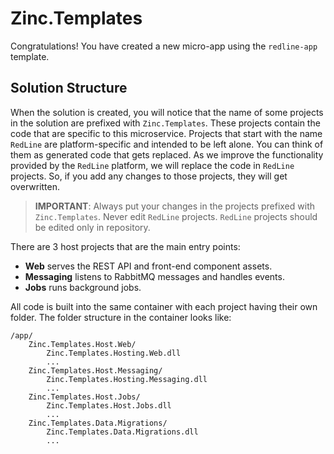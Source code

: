 # Zinc.Templates
Congratulations! You have created a new micro-app using the `redline-app` template.

## <a id='solution-structure'></a>Solution Structure
When the solution is created, you will notice that the name of some projects in the solution are prefixed with `Zinc.Templates`. These projects contain the code that are specific to this microservice. Projects that start with the name `RedLine` are platform-specific and intended to be left alone. You can think of them as generated code that gets replaced. As we improve the functionality provided by the `RedLine` platform, we will replace the code in `RedLine` projects. So, if you add any changes to those projects, they will get overwritten.

>**IMPORTANT**: Always put your changes in the projects prefixed with  `Zinc.Templates`. Never edit `RedLine` projects. `RedLine` projects should be edited only in [](https://github.com/YourGitHubOrganization/Zinc.Templates) repository.

There are 3 host projects that are the main entry points:

* __Web__ serves the REST API and front-end component assets.
* __Messaging__ listens to RabbitMQ messages and handles events.
* __Jobs__ runs background jobs.

All code is built into the same container with each project having their own folder. The folder structure in the container looks like:

```
/app/
    Zinc.Templates.Host.Web/
        Zinc.Templates.Hosting.Web.dll
        ...
    Zinc.Templates.Host.Messaging/
        Zinc.Templates.Hosting.Messaging.dll
        ...
    Zinc.Templates.Host.Jobs/
        Zinc.Templates.Host.Jobs.dll
        ...
    Zinc.Templates.Data.Migrations/
        Zinc.Templates.Data.Migrations.dll
        ...
```
